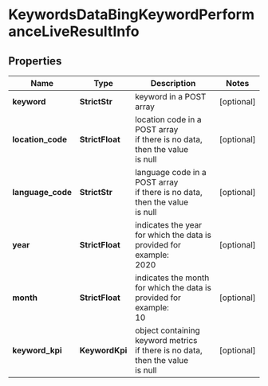 # KeywordsDataBingKeywordPerformanceLiveResultInfo


## Properties

| Name | Type | Description | Notes |
|------------ | ------------- | ------------- | -------------|
**keyword** | **StrictStr** | keyword in a POST array |[optional]|
**location_code** | **StrictFloat** | location code in a POST array<br>if there is no data, then the value is null |[optional]|
**language_code** | **StrictStr** | language code in a POST array<br>if there is no data, then the value is null |[optional]|
**year** | **StrictFloat** | indicates the year for which the data is provided for<br>example:<br>2020 |[optional]|
**month** | **StrictFloat** | indicates the month for which the data is provided for<br>example:<br>10 |[optional]|
**keyword_kpi** | **KeywordKpi** | object containing keyword metrics<br>if there is no data, then the value is null |[optional]|